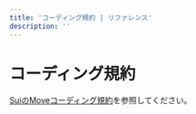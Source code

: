 ```yaml
---
title: 'コーディング規約 | リファレンス'
description: ''
---
```


# コーディング規約

[SuiのMoveコーディング規約](https://docs.sui.io/concepts/sui-move-concepts/conventions)を参照してください。
